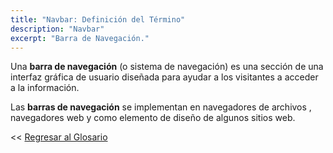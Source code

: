 ```yaml
---
title: "Navbar: Definición del Término"
description: "Navbar"
excerpt: "Barra de Navegación."
---
```


Una **barra de navegación** (o sistema de navegación) es una sección de una interfaz gráfica de usuario diseñada para ayudar a los visitantes a acceder a la información.

Las **barras de navegación** se implementan en navegadores de archivos , navegadores web y como elemento de diseño de algunos sitios web.

<< [Regresar al Glosario](/glosario/ "Regresar a la Página Principal del Glosario")